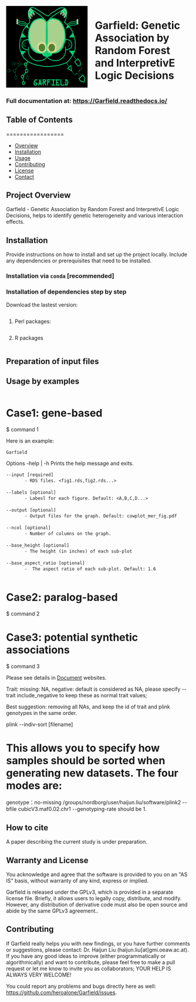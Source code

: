
<div style="display: flex; align-items: center;">
    <img src="images/Garfield_logo_new.png" alt="Garfield Logo" width="222" height="222" style="margin-right: 20px;">
    <h1 style="flex: 1;">Garfield: Genetic Association by Random Forest and InterpretivE Logic Decisions</h1>
</div>

### Full documentation at: https://Garfield.readthedocs.io/ 

## Table of Contents
=================

- [Overview <a name="user\-content\-workflow"></a>](#overview)
- [Installation <a name="user\-content\-install"></a>](#install)
- [Usage](#usage)
- [Contributing](#contribute)
- [License](#license)
- [Contact](#contact)

## Project Overview <a name="overview"></a>

Garfield - Genetic Association by Random Forest and InterpretivE Logic Decisions, helps to identify genetic heterogeneity and various interaction effects.


## Installation <a name="install"></a>

Provide instructions on how to install and set up the project locally. Include any dependencies or prerequisites that need to be installed.
### Installation via `conda` [recommended]


### Installation of dependencies step by step

Download the lastest version:

```
```

1. Perl packages:
  
    ```
2. R packages
    ```

## Preparation of input files <a name="usage"></a>

## Usage by examples
```bash
```
# Case1: gene-based
$ command 1


Here is an example:

```
Garfield 
```

Options
    -help | -h
            Prints the help message and exits.

    --input [required]
           - RDS files. <fig1.rds,fig2.rds...>

    --labels [optional]
           - Labesl for each figure. Default: <A,B,C,D...>

    --output [optional]
           - Output files for the graph. Default: cowplot_mer_fig.pdf

    --ncol [optional]
           - Number of columns on the graph.

    --base_height [optional]
           - The height (in inches) of each sub-plot

    --base_aspect_ratio [optional]
           -  The aspect ratio of each sub-plot. Default: 1.6
```
```

# Case2: paralog-based
$ command 2

# Case3: potential synthetic associations
$ command 3

Please see details in [Document](http://xxx) websites.


Trait:
missing: NA,
negative: default is considered as NA, please specify --trait include_negative to keep these as normal trait values;

Best suggestion: removing all NAs, and keep the id of trait and plink genotypes in the same order.


plink --indiv-sort <mode name> [filename]
# This allows you to specify how samples should be sorted when generating new datasets. The four modes are:


genotype：no-missing 
/groups/nordborg/user/haijun.liu/software/plink2 --bfile cubicV3.maf0.02.chr1 --genotyping-rate should be 1.




## How to cite <a name="cite"></a>
A paper describing the current study is under preparation.


## Warranty and License  <a name="license"></a>
You acknowledge and agree that the software is provided to you on an "AS IS" basis, without warranty of any kind, express or implied.

Garfield is released under the GPLv3, which is provided in a separate license file. Briefly, it allows users to legally copy, distribute, and modify. However, any distribution of derivative code must also be open source and abide by the same GPLv3 agreement..

## Contributing <a name="contribute"></a>
If Garfield really helps you with new findings, or you have further comments or suggestions, please contact: <a name="contact">Dr. Haijun Liu (haijun.liu[at]gmi.oeaw.ac.at).</a>
If you have any good ideas to improve (either programmatically or algorithmically) and want to contribute, please feel free to make a pull request or let me know to invite you as collaborators; YOUR HELP IS ALWAYS VERY WELCOME!

You could report any problems and bugs directly here as well: https://github.com/heroalone/Garfield/issues.
